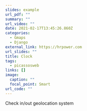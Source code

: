 ```yaml
---
slides: example
url_pdf: ""
summary: ""
url_video: ""
date: 2021-02-17T13:45:26.860Z
categories:
  - Gmaps
  - Django
external_link: https://hrpower.com
url_slides: ""
title: Clock
tags:
  - picassosweb
links: []
image:
  caption: ""
  focal_point: Smart
url_code: ""
---
```

Check in/out geolocation system

